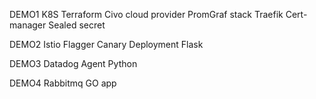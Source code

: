 DEMO1
K8S
Terraform
Civo cloud provider
PromGraf stack
Traefik
Cert-manager
Sealed secret

DEMO2
Istio
Flagger
Canary Deployment
Flask

DEMO3
Datadog
Agent
Python

DEMO4
Rabbitmq
GO app